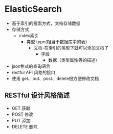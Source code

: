 ---
---

# ElasticSearch
- 基于索引的搜索方式，文档存储数据
- 存储方式
    - index索引
        - 类型 type(相当于数据库中的表)
            - 文档-在索引的类型下就可以添加文档了
                - 字段
                    - 数据（类型属性等的描述）
- json格式的查询语言
- restful API 风格的接口
- 使用 get、put、post、delete很方便修改文档

## RESTful 设计风格简述
- GET 获取
- POST 修改
- PUT 添加
- DELETE 删除